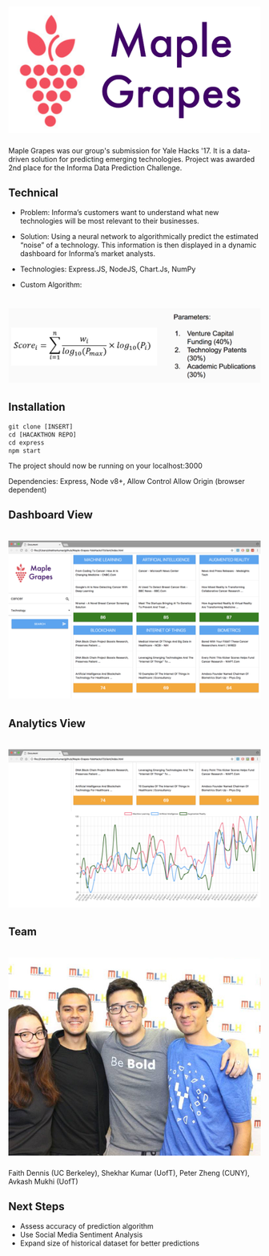 # ![Dispatch](media/logo.png)

Maple Grapes was our group's submission for Yale Hacks '17.  It is a data-driven solution for predicting emerging technologies. Project was awarded 2nd place for the Informa Data Prediction Challenge.


## Technical

* Problem: Informa’s customers want to understand what new technologies will be most relevant to their businesses.

* Solution: Using a neural network to algorithmically predict the estimated “noise” of a technology. This information is then displayed in a dynamic dashboard for Informa’s market analysts.

* Technologies: Express.JS, NodeJS, Chart.Js, NumPy

* Custom Algorithm: 

# ![demo](media/algorithm.png)


## Installation

```
git clone [INSERT]
cd [HACAKTHON REPO]
cd express
npm start
```

The project should now be running on your localhost:3000

Dependencies: Express, Node v8+, Allow Control Allow Origin (browser dependent)


## Dashboard View

# ![demo](media/dashboard.png)

## Analytics View

# ![demo](media/analytics.png)

## Team

# ![team](media/team.jpg)

Faith Dennis (UC Berkeley), Shekhar Kumar (UofT), Peter Zheng (CUNY), Avkash Mukhi (UofT)

## Next Steps

* Assess accuracy of prediction algorithm
* Use Social Media Sentiment Analysis
* Expand size of historical dataset for better predictions